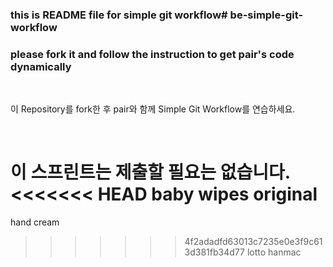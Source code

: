 ### this is README file for simple git workflow# be-simple-git-workflow

### please fork it and follow the instruction to get pair's code dynamically

<br />

이 Repository를 fork한 후 pair와 함께 Simple Git Workflow를 연습하세요.

<br />

이 스프린트는 제출할 필요는 없습니다.
<<<<<<< HEAD
baby wipes original
=======
hand cream
>>>>>>> 4f2adadfd63013c7235e0e3f9c613d381fb34d77
lotto
hanmac
